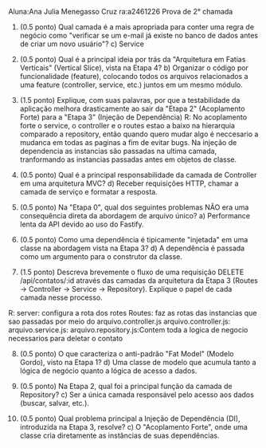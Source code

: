 Aluna:Ana Julia Menegasso Cruz
ra:a2461226
Prova de 2° chamada

1. (0.5 ponto) Qual camada é a mais apropriada para conter uma regra de negócio como "verificar se um e-mail já existe no banco de dados antes de criar um novo usuário"?
c) Service

2. (0.5 ponto) Qual é a principal ideia por trás da "Arquitetura em Fatias Verticais" (Vertical Slice), vista
na Etapa 4?
b) Organizar o código por funcionalidade (feature), colocando todos os arquivos relacionados a uma feature
(controller, service, etc.) juntos em um mesmo módulo.

3. (1.5 ponto) Explique, com suas palavras, por que a testabilidade da aplicação melhora drasticamente
ao sair da "Etapa 2" (Acoplamento Forte) para a "Etapa 3" (Injeção de Dependência)
R: No acoplamento forte o service, o controller e o routes estao a baixo na hierarquia comparado a repository, então quando quero mudar algo é neccesario a mudanca em todas as paginas a fim de evitar bugs. Na injeção de dependencia as instancias são passadas na ultima camada, tranformando as instancias passadas antes em objetos de classe.

4. (0.5 ponto) Qual é a principal responsabilidade da camada de Controller em uma arquitetura MVC?
d) Receber requisições HTTP, chamar a camada de serviço e formatar a resposta.

5. (0.5 ponto) Na "Etapa 0", qual dos seguintes problemas NÃO era uma consequência direta da
abordagem de arquivo único?
a) Performance lenta da API devido ao uso do Fastify.

6. (0.5 ponto) Como uma dependência é tipicamente "injetada" em uma classe na abordagem vista na
Etapa 3?
d) A dependência é passada como um argumento para o construtor da classe.

7. (1.5 ponto) Descreva brevemente o fluxo de uma requisição DELETE /api/contatos/:id através das
camadas da arquitetura da Etapa 3 (Routes -> Controller -> Service -> Repository). Explique o papel de cada camada nesse processo.

R: server: configura a rota dos rotes
 Routes: faz as rotas das instancias que sao passadas por meio do arquivo.controller.js
arquivo.controller.js: 
arquivo.service.js:
arquivo.repository.js:Contem toda a logica de negocio necessarios para deletar o contato

8. (0.5 ponto) O que caracteriza o anti-padrão "Fat Model" (Modelo Gordo), visto na Etapa 1?
d) Uma classe de modelo que acumula tanto a lógica de negócio quanto a lógica de acesso a dados.

9. (0.5 ponto) Na Etapa 2, qual foi a principal função da camada de Repository?
c) Ser a única camada responsável pelo acesso aos dados (buscar, salvar, etc.).

10. (0.5 ponto) Qual problema principal a Injeção de Dependência (DI), introduzida na Etapa 3, resolve?
c) O "Acoplamento Forte", onde uma classe cria diretamente as instâncias de suas dependências.

